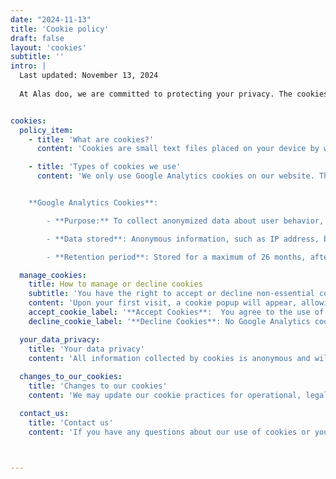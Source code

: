 ```yaml
---
date: "2024-11-13"
title: 'Cookie policy'
draft: false
layout: 'cookies'
subtitle: ''
intro: |
  Last updated: November 13, 2024 
  
  At Alas doo, we are committed to protecting your privacy. The cookies we use do not store any personal information.


cookies:
  policy_item:
    - title: 'What are cookies?'
      content: 'Cookies are small text files placed on your device by websites you visit. They are widely used to make websites function more efficiently and to provide information to the website owner.'

    - title: 'Types of cookies we use'
      content: 'We only use Google Analytics cookies on our website. These cookies help us understand how visitors interact with our website by collecting information anonymously. The data collected helps us improve the website’s performance and user experience.


    **Google Analytics Cookies**:

        - **Purpose:** To collect anonymized data about user behavior, including the number of visitors, pages visited, traffic sources, and interactions with content.

        - **Data stored**: Anonymous information, such as IP address, browser type, time spent on pages, and site interactions.

        - **Retention period**: Stored for a maximum of 26 months, after which data is automatically deleted.'

  manage_cookies: 
    title: How to manage or decline cookies
    subtitle: 'You have the right to accept or decline non-essential cookies:'
    content: 'Upon your first visit, a cookie popup will appear, allowing you to make your selection. You can adjust your cookie settings anytime by selecting “Cookies” in the footer or through your browser settings, where you can delete or block cookies.'
    accept_cookie_label: '**Accept Cookies**:  You agree to the use of Google Analytics cookies'
    decline_cookie_label: '**Decline Cookies**: No Google Analytics cookies will be placed, and your activity on our website will not be tracked.'

  your_data_privacy: 
    title: 'Your data privacy'
    content: 'All information collected by cookies is anonymous and will not be used to personally identify you. For more information on how we protect your privacy and handle your data, please refer to our [Privacy policy](/privacy-policy).'
  
  changes_to_our_cookies: 
    title: 'Changes to our cookies'
    content: 'We may update our cookie practices for operational, legal, or regulatory reasons. Please check this page periodically for the latest information.'

  contact_us: 
    title: 'Contact us'
    content: 'If you have any questions about our use of cookies or your data privacy, feel free to reach out at [info@accessliaison.com](mailto:info@accessliaison.com).'



---
```

